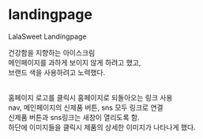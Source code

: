 # landingpage

LalaSweet Landingpage

건강함을 지향하는 아이스크림 <br>
메인페이지를 과하게 보이지 않게 하려고 했고,<br>
브랜드 색을 사용하려고 노력했다.

<br>
홈페이지 로고를 클릭시 홈페이지로 되돌아오는 링크 사용 <br>
nav, 메인페이지의 신제품 버튼, sns 모두 링크로 연결 <br>
신제품 버튼과 sns링크는 새창이 열리도록 함.<br>
하단에 이미지들을 클릭시 제품의 상세한 이미지가 나타나게 했다.
